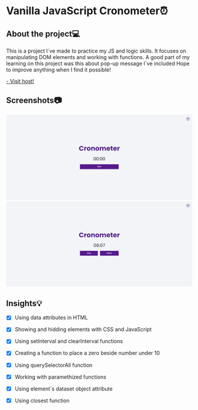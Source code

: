 # Vanilla JavaScript Cronometer⏰

## About the project💻 
This is a project I´ve made to practice my JS and logic skills. It focuses on manipulating DOM elements and working with functions. A good part of my learning on this project was this about pop-up message I´ve included
Hope to improve anything when I find it possible!

[- Visit host!]()

## Screenshots📷
![](assets/zero-print.png)
![](assets/one-print.png)

## Insights💡
- [X] Using data attributes in HTML
- [X] Showing and hidding elements with CSS and JavaScript
- [X] Using setInterval and clearInterval functions
- [X] Creating a function to place a zero beside number under 10
- [X] Using querySelectorAll function 
- [X] Working with paramethized functions
- [X] Using element´s dataset object attribute
- [X] Using closest function



